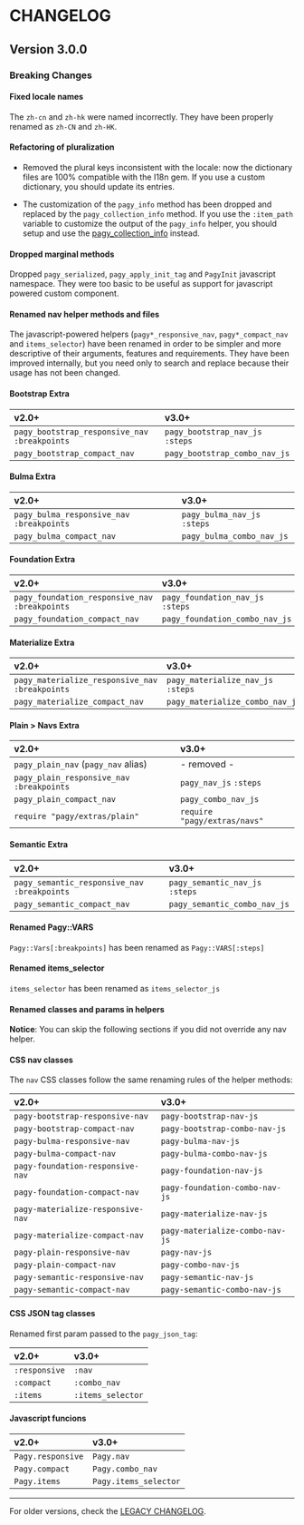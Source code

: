 # CHANGELOG

## Version 3.0.0

### Breaking Changes

#### Fixed locale names

The `zh-cn` and `zh-hk` were named incorrectly. They have been properly renamed as `zh-CN` and `zh-HK`.

#### Refactoring of pluralization

- Removed the plural keys inconsistent with the locale: now the dictionary files are 100% compatible with the I18n gem. If you use a custom dictionary, you should update its entries.

- The customization of the `pagy_info` method has been dropped and replaced by the `pagy_collection_info` method. If you use the `:item_path` variable to customize the output of the `pagy_info` helper, you should setup and use the [pagy_collection_info](http://ddnexus.github.io/pagy/extras/i18n#pagy_collection_infopagy) instead.

#### Dropped marginal methods

Dropped `pagy_serialized`, `pagy_apply_init_tag` and `PagyInit` javascript namespace. They were too basic to be useful as support for javascript powered custom component.

#### Renamed nav helper methods and files

The javascript-powered helpers (`pagy*_responsive_nav`, `pagy*_compact_nav` and `items_selector`) have been renamed in order to be simpler and more descriptive of their arguments, features and requirements. They have been improved internally, but you need only to search and replace because their usage has not been changed.

#### Bootstrap Extra

| v2.0+                                          | v3.0+                            |
|:-----------------------------------------------|:---------------------------------|
| `pagy_bootstrap_responsive_nav` `:breakpoints` | `pagy_bootstrap_nav_js` `:steps` |
| `pagy_bootstrap_compact_nav`                   | `pagy_bootstrap_combo_nav_js`    |

#### Bulma Extra

| v2.0+                                      | v3.0+                        |
|:-------------------------------------------|:-----------------------------|
| `pagy_bulma_responsive_nav` `:breakpoints` | `pagy_bulma_nav_js` `:steps` |
| `pagy_bulma_compact_nav`                   | `pagy_bulma_combo_nav_js`    |

#### Foundation Extra

| v2.0+                                           | v3.0+                             |
|:------------------------------------------------|:----------------------------------|
| `pagy_foundation_responsive_nav` `:breakpoints` | `pagy_foundation_nav_js` `:steps` |
| `pagy_foundation_compact_nav`                   | `pagy_foundation_combo_nav_js`    |

#### Materialize Extra

| v2.0+                                            | v3.0+                              |
|:-------------------------------------------------|:-----------------------------------|
| `pagy_materialize_responsive_nav` `:breakpoints` | `pagy_materialize_nav_js` `:steps` |
| `pagy_materialize_compact_nav`                   | `pagy_materialize_combo_nav_js`    |

#### Plain > Navs Extra

| v2.0+                                      | v3.0+                        |
|:-------------------------------------------|:-----------------------------|
| `pagy_plain_nav` (`pagy_nav` alias)        | - removed -                  |
| `pagy_plain_responsive_nav` `:breakpoints` | `pagy_nav_js` `:steps`       |
| `pagy_plain_compact_nav`                   | `pagy_combo_nav_js`          |
| `require "pagy/extras/plain"`              | `require "pagy/extras/navs"` |

#### Semantic Extra

| v2.0+                                         | v3.0+                           |
|:----------------------------------------------|:--------------------------------|
| `pagy_semantic_responsive_nav` `:breakpoints` | `pagy_semantic_nav_js` `:steps` |
| `pagy_semantic_compact_nav`                   | `pagy_semantic_combo_nav_js`    |

#### Renamed Pagy::VARS

`Pagy::Vars[:breakpoints]` has been renamed as `Pagy::VARS[:steps]`

#### Renamed items_selector

`items_selector` has been renamed as `items_selector_js`

#### Renamed classes and params in helpers

**Notice**: You can skip the following sections if you did not override any nav helper.

#### CSS nav classes

The `nav` CSS classes follow the same renaming rules of the helper methods:

| v2.0+                             | v3.0+                           |
|:----------------------------------|:--------------------------------|
| `pagy-bootstrap-responsive-nav`   | `pagy-bootstrap-nav-js`         |
| `pagy-bootstrap-compact-nav`      | `pagy-bootstrap-combo-nav-js`   |
| `pagy-bulma-responsive-nav`       | `pagy-bulma-nav-js`             |
| `pagy-bulma-compact-nav`          | `pagy-bulma-combo-nav-js`       |
| `pagy-foundation-responsive-nav`  | `pagy-foundation-nav-js`        |
| `pagy-foundation-compact-nav`     | `pagy-foundation-combo-nav-js`  |
| `pagy-materialize-responsive-nav` | `pagy-materialize-nav-js`       |
| `pagy-materialize-compact-nav`    | `pagy-materialize-combo-nav-js` |
| `pagy-plain-responsive-nav`       | `pagy-nav-js`                   |
| `pagy-plain-compact-nav`          | `pagy-combo-nav-js`             |
| `pagy-semantic-responsive-nav`    | `pagy-semantic-nav-js`          |
| `pagy-semantic-compact-nav`       | `pagy-semantic-combo-nav-js`    |

#### CSS JSON tag classes

Renamed first param passed to the `pagy_json_tag`:

| v2.0+         | v3.0+             |
|:--------------|:------------------|
| `:responsive` | `:nav`            |
| `:compact`    | `:combo_nav`      |
| `:items`      | `:items_selector` |

#### Javascript funcions

| v2.0+             | v3.0+                 |
|:------------------|:----------------------|
| `Pagy.responsive` | `Pagy.nav`            |
| `Pagy.compact`    | `Pagy.combo_nav`      |
| `Pagy.items`      | `Pagy.items_selector` |

---

For older versions, check the [LEGACY CHANGELOG](https://github.com/ddnexus/pagy/blob/master/LEGACY_CHANGELOG.md).
